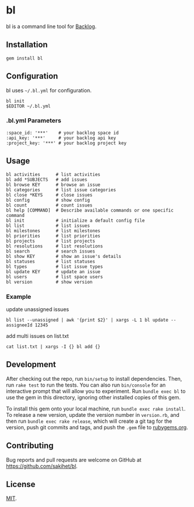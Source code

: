 # bl

bl is a command line tool for [Backlog](http://www.backlog.jp/).

## Installation

    gem install bl

## Configuration

bl uses `~/.bl.yml` for configuration.

    bl init
    $EDITOR ~/.bl.yml

### .bl.yml Parameters

    :space_id: '***'    # your backlog space id
    :api_key: '***'     # your backlog api key
    :project_key: '***' # your backlog project key

## Usage

    bl activities      # list activities
    bl add *SUBJECTS   # add issues
    bl browse KEY      # browse an issue
    bl categories      # list issue categories
    bl close *KEYS     # close issues
    bl config          # show config
    bl count           # count issues
    bl help [COMMAND]  # Describe available commands or one specific command
    bl init            # initialize a default config file
    bl list            # list issues
    bl milestones      # list milestones
    bl priorities      # list priorities
    bl projects        # list projects
    bl resolutions     # list resolutions
    bl search          # search issues
    bl show KEY        # show an issue's details
    bl statuses        # list statuses
    bl types           # list issue types
    bl update KEY      # update an issue
    bl users           # list space users
    bl version         # show version

### Example

update unassigned issues

    bl list --unassigned | awk '{print $2}' | xargs -L 1 bl update --assigneeId 12345

add multi issues on list.txt

    cat list.txt | xargs -I {} bl add {}


## Development

After checking out the repo, run `bin/setup` to install dependencies. Then, run `rake test` to run the tests. You can also run `bin/console` for an interactive prompt that will allow you to experiment. Run `bundle exec bl` to use the gem in this directory, ignoring other installed copies of this gem.

To install this gem onto your local machine, run `bundle exec rake install`. To release a new version, update the version number in `version.rb`, and then run `bundle exec rake release`, which will create a git tag for the version, push git commits and tags, and push the `.gem` file to [rubygems.org](https://rubygems.org).

## Contributing

Bug reports and pull requests are welcome on GitHub at https://github.com/sakihet/bl.

## License

[MIT](http://opensource.org/licenses/MIT).
